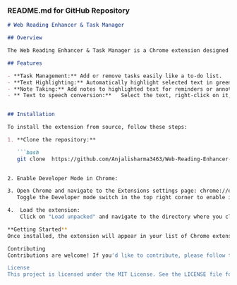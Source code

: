 
### README.md for GitHub Repository

```markdown
# Web Reading Enhancer & Task Manager

## Overview

The Web Reading Enhancer & Task Manager is a Chrome extension designed to enhance your web browsing experience by integrating task management and text highlighting features directly into your browser.

## Features

- **Task Management:** Add or remove tasks easily like a to-do list.
- **Text Highlighting:** Automatically highlight selected text in green for easy reference.
- **Note Taking:** Add notes to highlighted text for reminders or annotations.
- ** Text to speech conversion:**   Select the text, right-click on it, and then choose "Read Aloud" from the context menu..


## Installation

To install the extension from source, follow these steps:

1. **Clone the repository:**

   ```bash
   git clone  https://github.com/Anjalisharma3463/Web-Reading-Enhancer-Task-Manager-Extension.git
 

2. Enable Developer Mode in Chrome:

3. Open Chrome and navigate to the Extensions settings page: chrome://extensions/.
   Toggle the Developer mode switch in the top right corner to enable it. 

4.  Load the extension:
    Click on "Load unpacked" and navigate to the directory where you cloned the repository.

**Getting Started**
Once installed, the extension will appear in your list of Chrome extensions. Use it to manage tasks and highlight text while browsing the web.

Contributing
Contributions are welcome! If you'd like to contribute, please follow the Contributing Guidelines.

License
This project is licensed under the MIT License. See the LICENSE file for details.
